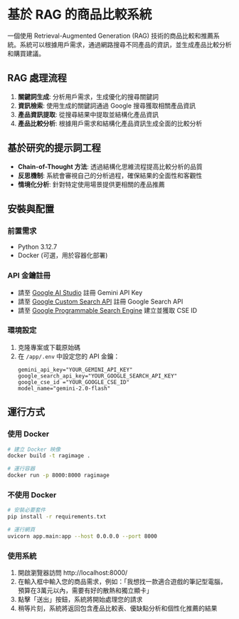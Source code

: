 # 基於 RAG 的商品比較系統

一個使用 Retrieval-Augmented Generation (RAG) 技術的商品比較和推薦系統。系統可以根據用戶需求，通過網路搜尋不同產品的資訊，並生成產品比較分析和購買建議。



##  RAG 處理流程

1. **關鍵詞生成**: 分析用戶需求，生成優化的搜尋關鍵詞
2. **資訊檢索**: 使用生成的關鍵詞通過 Google 搜尋獲取相關產品資訊
3. **產品資訊提取**: 從搜尋結果中提取並結構化產品資訊
4. **產品比較分析**: 根據用戶需求和結構化產品資訊生成全面的比較分析

## 基於研究的提示詞工程

- **Chain-of-Thought 方法**: 透過結構化思維流程提高比較分析的品質
- **反思機制**: 系統會審視自己的分析過程，確保結果的全面性和客觀性
- **情境化分析**: 針對特定使用場景提供更相關的產品推薦

## 安裝與配置

### 前置需求
- Python 3.12.7
- Docker (可選，用於容器化部署)

### API 金鑰註冊
- 請至 [Google AI Studio](https://aistudio.google.com/apikey) 註冊 Gemini API Key
- 請至 [Google Custom Search API](https://developers.google.com/custom-search/v1/overview?hl=zh-tw) 註冊 Google Search API
- 請至 [Google Programmable Search Engine](https://programmablesearchengine.google.com/controlpanel/create) 建立並獲取 CSE ID

### 環境設定
1. 克隆專案或下載原始碼
2. 在 `/app/.env` 中設定您的 API 金鑰：
   ```
   gemini_api_key="YOUR_GEMINI_API_KEY" 
   google_search_api_key="YOUR_GOOGLE_SEARCH_API_KEY"
   google_cse_id ="YOUR_GOOGLE_CSE_ID"
   model_name="gemini-2.0-flash"
   ```

## 運行方式

### 使用 Docker
```bash
# 建立 Docker 映像
docker build -t ragimage .

# 運行容器
docker run -p 8000:8000 ragimage
```

### 不使用 Docker
```bash
# 安裝必要套件
pip install -r requirements.txt

# 運行網頁
uvicorn app.main:app --host 0.0.0.0 --port 8000
```

### 使用系統
1. 開啟瀏覽器訪問 http://localhost:8000/
2. 在輸入框中輸入您的商品需求，例如：「我想找一款適合遊戲的筆記型電腦，預算在3萬元以內，需要有好的散熱和獨立顯卡」
3. 點擊「送出」按鈕，系統將開始處理您的請求
4. 稍等片刻，系統將返回包含產品比較表、優缺點分析和個性化推薦的結果


